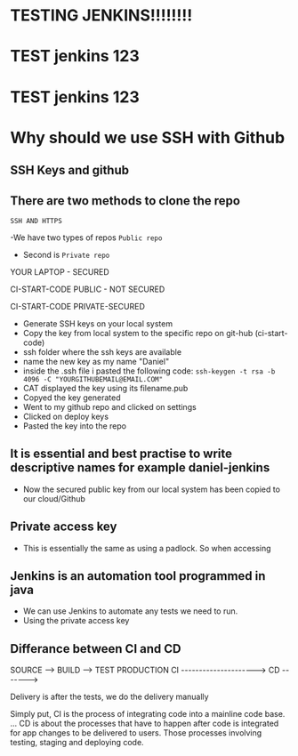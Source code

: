# TESTING JENKINS!!!!!!!!
# TEST jenkins 123
# TEST jenkins 123



# Why should we use SSH with Github

## SSH Keys and github
## There are two methods to clone the repo

    SSH AND HTTPS
   -We have two types of repos ```Public repo```
   - Second is ```Private repo```

YOUR LAPTOP - SECURED

CI-START-CODE
PUBLIC - NOT SECURED

CI-START-CODE
PRIVATE-SECURED

- Generate SSH keys on your local system
- Copy the key from local system to the specific repo on git-hub (ci-start-code)
- ssh folder where the ssh keys are available
- name the new key as my name "Daniel"
- inside the .ssh file i pasted the following code: ```ssh-keygen -t rsa -b 4096 -C "YOURGITHUBEMAIL@EMAIL.COM"```
- CAT displayed the key using its filename.pub
- Copyed the key generated
- Went to my github repo and clicked on settings
- Clicked on deploy keys
- Pasted the key into the repo

## It is essential and best practise to write descriptive names for example daniel-jenkins
- Now the secured public key from our local system has been copied to our cloud/Github

## Private access key
- This is essentially the same as using a padlock. So when accessing 

##  Jenkins is an automation tool programmed in java
- We can use Jenkins to automate any tests we need to run.
- Using the private access key

## Differance between CI and CD

SOURCE --> BUILD --> TEST       PRODUCTION
CI --------------------->       CD ------->

Delivery is after the tests, we do the delivery manually

Simply put, CI is the process of integrating code into a mainline code base. ... CD is about the processes that have to happen after code is integrated for app changes to be delivered to users. Those processes involving testing, staging and deploying code.

